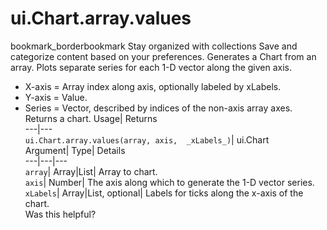  
#  ui.Chart.array.values
bookmark_borderbookmark Stay organized with collections  Save and categorize content based on your preferences.
Generates a Chart from an array. Plots separate series for each 1-D vector along the given axis. 
- X-axis = Array index along axis, optionally labeled by xLabels.
- Y-axis = Value.
- Series = Vector, described by indices of the non-axis array axes.
Returns a chart.
Usage| Returns  
---|---  
`ui.Chart.array.values(array, axis,  _xLabels_)`| ui.Chart  
Argument| Type| Details  
---|---|---  
`array`| Array|List| Array to chart.  
`axis`| Number| The axis along which to generate the 1-D vector series.  
`xLabels`| Array|List, optional| Labels for ticks along the x-axis of the chart.  
Was this helpful?
